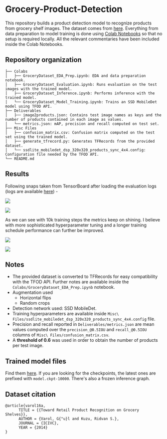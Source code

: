 # Grocery-Product-Detection
This repository builds a product detection model to recognize products from grocery shelf images. The dataset comes from [here](https://github.com/gulvarol/grocerydataset). Everything from data preparation to model training is done using [Colab Notebooks](https://colab.research.google.com/) so that no setup is required locally. All the relevant commentaries have been included inside the Colab Notebooks. 

## Repository organization

```
├── Colabs
│   ├── GroceryDataset_EDA_Prep.ipynb: EDA and data preparation notebook. 
│   ├── GroceryDataset_Evaluation.ipynb: Runs evaluation on the test images with the trained model.
│   ├── GroceryDataset_Inference.ipynb: Performs inference with the trained model.
│   └── GroceryDataset_Model_Training.ipynb: Trains an SSD MobileDet model using TFOD API.
├── Deliverables
│   ├── image2products.json: Contains test image names as keys and the number of products contained in each image as values.
│   └── metrics.json: mAP, precision and recall computed on test set.
├── Misc Files
│   ├── confusion_matrix.csv: Confusion matrix computed on the test set using the trained model.
│   ├── generate_tfrecord.py: Generates TFRecords from the provided dataset. 
│   └── ssdlite_mobiledet_dsp_320x320_products_sync_4x4.config: Configuration file needed by the TFOD API. 
└── README.md
```

## Results

Following snaps taken from TensorBoard after loading the evaluation logs (logs are available [here](https://github.com/sayakpaul/Grocery-Product-Detection/releases/download/v0.1.0/product-detection.zip)) - 

![](https://i.ibb.co/7ttLyBt/Screenshot-2021-01-16-at-8-42-58-PM.png)

![](https://i.ibb.co/GMLTnwQ/Screenshot-2021-01-16-at-8-43-26-PM.png)

As we can see with 10k training steps the metrics keep on shining. I believe with more sophisticated hyperparameter tuning and a longer training schedule performance can further be improved. 

![](https://i.ibb.co/xSxXSRF/Screenshot-2021-01-16-at-8-44-32-PM.png)

![](https://i.ibb.co/6gTxm6V/Screenshot-2021-01-16-at-8-46-51-PM.png)

## Notes
* The provided dataset is converted to TFRecords for easy compatibility with the TFOD API. Further notes are available inside the `Colabs/GroceryDataset_EDA_Prep.ipynb` notebook.
* Augmentation used
	* Horizontal flips
	* Random crops
* Detection network used: SSD MobileDet.
* Training hyperparameters are available inside `Misc\ Files/ssdlite_mobiledet_dsp_320x320_products_sync_4x4.config` file. 
* Precision and recall reported in `Deliverables/metrics.json` are mean values computed over the `precision_@0.5IOU` and `recall_@0.5IOU` columns of `Misc\ Files/confusion_matrix.csv`.
* A **threshold of 0.6** was used in order to obtain the number of products per test image. 

## Trained model files

Find them [here](https://github.com/sayakpaul/Grocery-Product-Detection/releases/download/v0.1.0/product-detection.zip). If you are looking for the checkpoints, the latest ones are prefixed with `model.ckpt-10000`. There's also a frozen inference graph. 

## Dataset citation
```
@article{varol16a,
      TITLE = {{Toward Retail Product Recognition on Grocery Shelves}},
      AUTHOR = {Varol, G{"u}l and Kuzu, Ridvan S.},
      JOURNAL = {ICIVC},
      YEAR = {2014}
}
```

